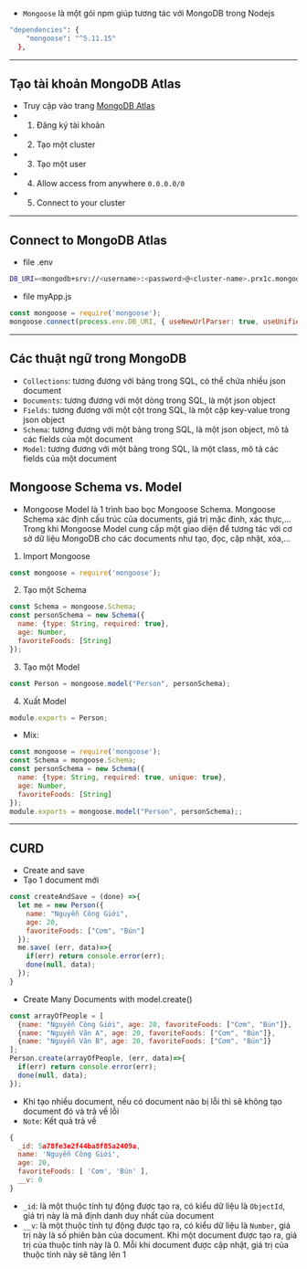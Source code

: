 - `Mongoose` là một gói npm giúp tương tác với MongoDB trong Nodejs
```sh
"dependencies": {
    "mongoose": "^5.11.15"
  },
```
---
## Tạo tài khoản MongoDB Atlas
- Truy cập vào trang [MongoDB Atlas](https://www.mongodb.com/cloud/atlas)
- 1. Đăng ký tài khoản
- 2. Tạo một cluster
- 3. Tạo một user
- 4. Allow access from anywhere `0.0.0.0/0`
- 5. Connect to your cluster
---
## Connect to MongoDB Atlas 
- file .env
```sh
DB_URI=<mongodb+srv://<username>:<password>@<cluster-name>.prx1c.mongodb.net/<db-name>?retryWrites=true&w=majority>
```
- file myApp.js
```js
const mongoose = require('mongoose');
mongoose.connect(process.env.DB_URI, { useNewUrlParser: true, useUnifiedTopology: true });
```
---
## Các thuật ngữ trong MongoDB
- `Collections`: tương đương với bảng trong SQL, có thể chứa nhiều json document
- `Documents`: tương đương với một dòng trong SQL, là một json object
- `Fields`: tương đương với một cột trong SQL, là một cặp key-value trong json object
- `Schema`: tương đương với một bảng trong SQL, là một json object, mô tả các fields của một document
- `Model`: tương đương với một bảng trong SQL, là một class, mô tả các fields của một document
## Mongoose Schema vs. Model
- Mongoose Model là 1 trình bao bọc Mongoose Schema. Mongoose Schema xác định cấu trúc của documents, giá trị mặc đinh, xác thực,... Trong khi Mongoose Model cung cấp một giao diện để tương tác với cơ sở dữ liệu MongoDB cho các documents như tạo, đọc, cập nhật, xóa,...
1. Import Mongoose
```js
const mongoose = require('mongoose');
```
2. Tạo một Schema
```js
const Schema = mongoose.Schema;
const personSchema = new Schema({
  name: {type: String, required: true},
  age: Number,
  favoriteFoods: [String]
});
```
3. Tạo một Model
```js
const Person = mongoose.model("Person", personSchema);
```
4. Xuất Model
```js
module.exports = Person;
```
- Mix:
```js
const mongoose = require('mongoose');
const Schema = mongoose.Schema;
const personSchema = new Schema({
  name: {type: String, required: true, unique: true},
  age: Number,
  favoriteFoods: [String]
});
module.exports = mongoose.model("Person", personSchema);;
```
---
## CURD
- Create and save
- Tạo 1 document mới
```js
const createAndSave = (done) =>{
  let me = new Person({
    name: "Nguyễn Công Giới",
    age: 20,
    favoriteFoods: ["Cơm", "Bún"]
  });
  me.save( (err, data)=>{
    if(err) return console.error(err);
    done(null, data);
  });
}
```
- Create Many Documents with model.create()
```js
const arrayOfPeople = [
  {name: "Nguyễn Công Giới", age: 20, favoriteFoods: ["Cơm", "Bún"]},
  {name: "Nguyễn Văn A", age: 20, favoriteFoods: ["Cơm", "Bún"]},
  {name: "Nguyễn Văn B", age: 20, favoriteFoods: ["Cơm", "Bún"]}
];
Person.create(arrayOfPeople, (err, data)=>{
  if(err) return console.error(err);
  done(null, data);
});
```
- Khi tạo nhiều document, nếu có document nào bị lỗi thì sẽ không tạo document đó và trả về lỗi
- `Note`: Kết quả trả về
```js
{ 
  _id: 5a78fe3e2f44ba8f85a2409a,
  name: 'Nguyễn Công Giới',
  age: 20,
  favoriteFoods: [ 'Cơm', 'Bún' ],
  __v: 0
}
```
- `_id`: là một thuộc tính tự động được tạo ra, có kiểu dữ liệu là `ObjectId`, giá trị này là mã định danh duy nhất của document
- `__v`: là một thuộc tính tự động được tạo ra, có kiểu dữ liệu là `Number`, giá trị này là số phiên bản của document. Khi một document được tạo ra, giá trị của thuộc tính này là 0. Mỗi khi document được cập nhật, giá trị của thuộc tính này sẽ tăng lên 1
